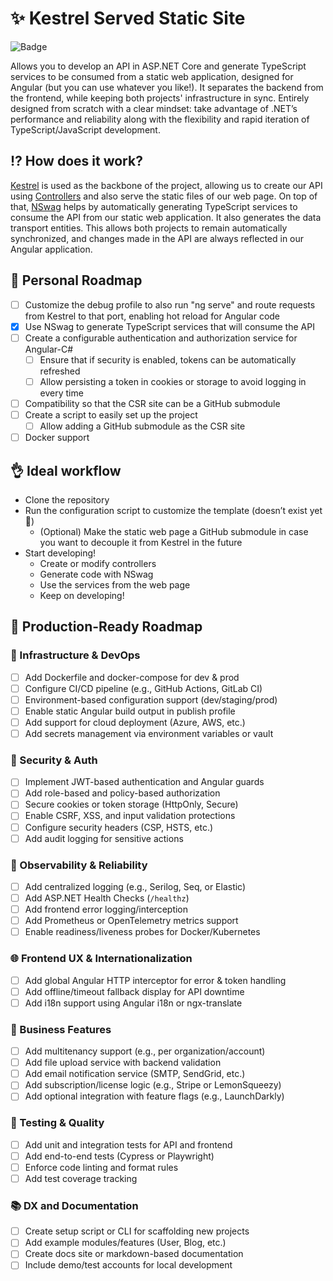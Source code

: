 # ✨ Kestrel Served Static Site
![Badge](https://img.shields.io/badge/Project_status-working_on_dev_mode-orange)

Allows you to develop an API in ASP.NET Core and generate TypeScript services to be consumed from a static web application, designed for Angular (but you can use whatever you like!).
It separates the backend from the frontend, while keeping both projects' infrastructure in sync.
Entirely designed from scratch with a clear mindset: take advantage of .NET’s performance and reliability along with the flexibility and rapid iteration of TypeScript/JavaScript development.

## ⁉️ How does it work?
[Kestrel](https://learn.microsoft.com/en-us/aspnet/core/fundamentals/servers/kestrel?view=aspnetcore-8.0) is used as the backbone of the project, allowing us to create our API using [Controllers](https://learn.microsoft.com/en-us/aspnet/core/web-api/?view=aspnetcore-8.0) and also serve the static files of our web page.
On top of that, [NSwag](https://github.com/RicoSuter/NSwag) helps by automatically generating TypeScript services to consume the API from our static web application. It also generates the data transport entities.
This allows both projects to remain automatically synchronized, and changes made in the API are always reflected in our Angular application.

## 🚀 Personal Roadmap
- [ ] Customize the debug profile to also run "ng serve" and route requests from Kestrel to that port, enabling hot reload for Angular code
- [x] Use NSwag to generate TypeScript services that will consume the API
- [ ] Create a configurable authentication and authorization service for Angular-C#
  - [ ] Ensure that if security is enabled, tokens can be automatically refreshed
  - [ ] Allow persisting a token in cookies or storage to avoid logging in every time
- [ ] Compatibility so that the CSR site can be a GitHub submodule
- [ ] Create a script to easily set up the project
  - [ ] Allow adding a GitHub submodule as the CSR site
- [ ] Docker support

## 👌 Ideal workflow
- Clone the repository
- Run the configuration script to customize the template (doesn’t exist yet 🤭)
  - (Optional) Make the static web page a GitHub submodule in case you want to decouple it from Kestrel in the future
- Start developing!
  - Create or modify controllers
  - Generate code with NSwag
  - Use the services from the web page
  - Keep on developing!

## 🧱 Production-Ready Roadmap

### 🔧 Infrastructure & DevOps
- [ ] Add Dockerfile and docker-compose for dev & prod
- [ ] Configure CI/CD pipeline (e.g., GitHub Actions, GitLab CI)
- [ ] Environment-based configuration support (dev/staging/prod)
- [ ] Enable static Angular build output in publish profile
- [ ] Add support for cloud deployment (Azure, AWS, etc.)
- [ ] Add secrets management via environment variables or vault

### 🔐 Security & Auth
- [ ] Implement JWT-based authentication and Angular guards
- [ ] Add role-based and policy-based authorization
- [ ] Secure cookies or token storage (HttpOnly, Secure)
- [ ] Enable CSRF, XSS, and input validation protections
- [ ] Configure security headers (CSP, HSTS, etc.)
- [ ] Add audit logging for sensitive actions

### 🧠 Observability & Reliability
- [ ] Add centralized logging (e.g., Serilog, Seq, or Elastic)
- [ ] Add ASP.NET Health Checks (`/healthz`)
- [ ] Add frontend error logging/interception
- [ ] Add Prometheus or OpenTelemetry metrics support
- [ ] Enable readiness/liveness probes for Docker/Kubernetes

### 🌐 Frontend UX & Internationalization
- [ ] Add global Angular HTTP interceptor for error & token handling
- [ ] Add offline/timeout fallback display for API downtime
- [ ] Add i18n support using Angular i18n or ngx-translate

### 📁 Business Features
- [ ] Add multitenancy support (e.g., per organization/account)
- [ ] Add file upload service with backend validation
- [ ] Add email notification service (SMTP, SendGrid, etc.)
- [ ] Add subscription/license logic (e.g., Stripe or LemonSqueezy)
- [ ] Add optional integration with feature flags (e.g., LaunchDarkly)

### 🧪 Testing & Quality
- [ ] Add unit and integration tests for API and frontend
- [ ] Add end-to-end tests (Cypress or Playwright)
- [ ] Enforce code linting and format rules
- [ ] Add test coverage tracking

### 📚 DX and Documentation
- [ ] Create setup script or CLI for scaffolding new projects
- [ ] Add example modules/features (User, Blog, etc.)
- [ ] Create docs site or markdown-based documentation
- [ ] Include demo/test accounts for local development
